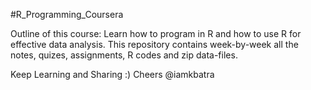 #R_Programming_Coursera

Outline of this course: Learn how to program in R and how to use R for effective data analysis.
This repository contains week-by-week all the notes, quizes, assignments, R codes and zip data-files.

Keep Learning and Sharing :)
Cheers @iamkbatra
